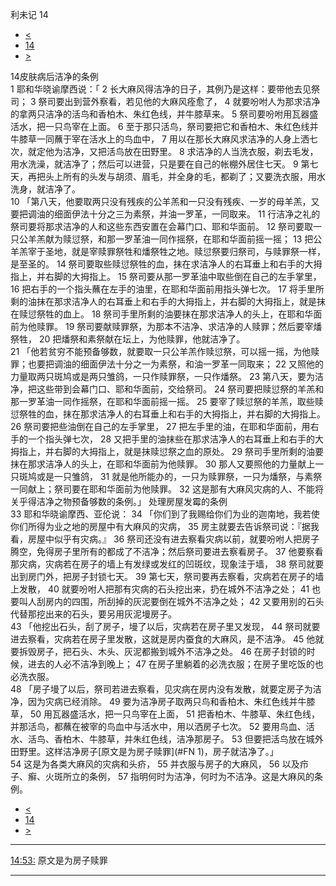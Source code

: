 ﻿





 利未记 14




* [<](bible/LEV13.md)
* [14](bible/LEV.md)
* [>](bible/LEV15.md)



 
14皮肤病后洁净的条例  
1 耶和华晓谕摩西说：「 
2 长大麻风得洁净的日子，其例乃是这样：要带他去见祭司； 
3 祭司要出到营外察看，若见他的大麻风痊愈了， 
4 就要吩咐人为那求洁净的拿两只洁净的活鸟和香柏木、朱红色线，并牛膝草来。 
5 祭司要吩咐用瓦器盛活水，把一只鸟宰在上面。 
6 至于那只活鸟，祭司要把它和香柏木、朱红色线并牛膝草一同蘸于宰在活水上的鸟血中， 
7 用以在那长大麻风求洁净的人身上洒七次，就定他为洁净，又把活鸟放在田野里。 
8 求洁净的人当洗衣服，剃去毛发，用水洗澡，就洁净了；然后可以进营，只是要在自己的帐棚外居住七天。 
9 第七天，再把头上所有的头发与胡须、眉毛，并全身的毛，都剃了；又要洗衣服，用水洗身，就洁净了。  
10 「第八天，他要取两只没有残疾的公羊羔和一只没有残疾、一岁的母羊羔，又要把调油的细面伊法十分之三为素祭，并油一罗革，一同取来。 
11 行洁净之礼的祭司要将那求洁净的人和这些东西安置在会幕门口、耶和华面前。 
12 祭司要取一只公羊羔献为赎愆祭，和那一罗革油一同作摇祭，在耶和华面前摇一摇； 
13 把公羊羔宰于圣地，就是宰赎罪祭牲和燔祭牲之地。赎愆祭要归祭司，与赎罪祭一样，是至圣的。 
14 祭司要取些赎愆祭牲的血，抹在求洁净人的右耳垂上和右手的大拇指上，并右脚的大拇指上。 
15 祭司要从那一罗革油中取些倒在自己的左手掌里， 
16 把右手的一个指头蘸在左手的油里，在耶和华面前用指头弹七次。 
17 将手里所剩的油抹在那求洁净人的右耳垂上和右手的大拇指上，并右脚的大拇指上，就是抹在赎愆祭牲的血上。 
18 祭司手里所剩的油要抹在那求洁净人的头上，在耶和华面前为他赎罪。 
19 祭司要献赎罪祭，为那本不洁净、求洁净的人赎罪；然后要宰燔祭牲， 
20 把燔祭和素祭献在坛上，为他赎罪，他就洁净了。  
21 「他若贫穷不能预备够数，就要取一只公羊羔作赎愆祭，可以摇一摇，为他赎罪；也要把调油的细面伊法十分之一为素祭，和油一罗革一同取来； 
22 又照他的力量取两只斑鸠或是两只雏鸽，一只作赎罪祭，一只作燔祭。 
23 第八天，要为洁净，把这些带到会幕门口、耶和华面前，交给祭司。 
24 祭司要把赎愆祭的羊羔和那一罗革油一同作摇祭，在耶和华面前摇一摇。 
25 要宰了赎愆祭的羊羔，取些赎愆祭牲的血，抹在那求洁净人的右耳垂上和右手的大拇指上，并右脚的大拇指上。 
26 祭司要把些油倒在自己的左手掌里， 
27 把左手里的油，在耶和华面前，用右手的一个指头弹七次， 
28 又把手里的油抹些在那求洁净人的右耳垂上和右手的大拇指上，并右脚的大拇指上，就是抹赎愆祭之血的原处。 
29 祭司手里所剩的油要抹在那求洁净人的头上，在耶和华面前为他赎罪。 
30 那人又要照他的力量献上一只斑鸠或是一只雏鸽， 
31 就是他所能办的，一只为赎罪祭，一只为燔祭，与素祭一同献上；祭司要在耶和华面前为他赎罪。 
32 这是那有大麻风灾病的人、不能将关乎得洁净之物预备够数的条例。」 处理房屋发霉的条例  
33 耶和华晓谕摩西、亚伦说： 
34 「你们到了我赐给你们为业的迦南地，我若使你们所得为业之地的房屋中有大麻风的灾病， 
35 房主就要去告诉祭司说：『据我看，房屋中似乎有灾病。』 
36 祭司还没有进去察看灾病以前，就要吩咐人把房子腾空，免得房子里所有的都成了不洁净；然后祭司要进去察看房子。 
37 他要察看那灾病，灾病若在房子的墙上有发绿或发红的凹斑纹，现象洼于墙， 
38 祭司就要出到房门外，把房子封锁七天。 
39 第七天，祭司要再去察看，灾病若在房子的墙上发散， 
40 就要吩咐人把那有灾病的石头挖出来，扔在城外不洁净之处； 
41 也要叫人刮房内的四围，所刮掉的灰泥要倒在城外不洁净之处； 
42 又要用别的石头代替那挖出来的石头，要另用灰泥墁房子。  
43 「他挖出石头，刮了房子，墁了以后，灾病若在房子里又发现， 
44 祭司就要进去察看，灾病若在房子里发散，这就是房内蚕食的大麻风，是不洁净。 
45 他就要拆毁房子，把石头、木头、灰泥都搬到城外不洁净之处。 
46 在房子封锁的时候，进去的人必不洁净到晚上； 
47 在房子里躺着的必洗衣服；在房子里吃饭的也必洗衣服。  
48 「房子墁了以后，祭司若进去察看，见灾病在房内没有发散，就要定房子为洁净，因为灾病已经消除。 
49 要为洁净房子取两只鸟和香柏木、朱红色线并牛膝草， 
50 用瓦器盛活水，把一只鸟宰在上面， 
51 把香柏木、牛膝草、朱红色线，并那活鸟，都蘸在被宰的鸟血中与活水中，用以洒房子七次。 
52 要用鸟血、活水、活鸟、香柏木、牛膝草，并朱红色线，洁净那房子。 
53 但要把活鸟放在城外田野里。这样洁净房子[原文是为房子赎罪](#FN
1)，房子就洁净了。」  
54 这是为各类大麻风的灾病和头疥， 
55 并衣服与房子的大麻风， 
56 以及疖子、癣、火斑所立的条例， 
57 指明何时为洁净，何时为不洁净。这是大麻风的条例。 
* [<](bible/LEV13.md)
* [14](bible/LEV.md)
* [>](bible/LEV15.md)





---


[14:53:](#V53)
原文是为房子赎罪




---









